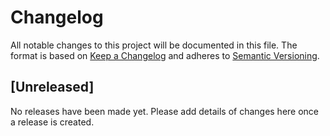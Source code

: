 # Changelog

All notable changes to this project will be documented in this file. The format is based on [Keep a Changelog](https://keepachangelog.com/) and adheres to [Semantic Versioning](https://semver.org/).

## [Unreleased]

No releases have been made yet. Please add details of changes here once a release is created.

